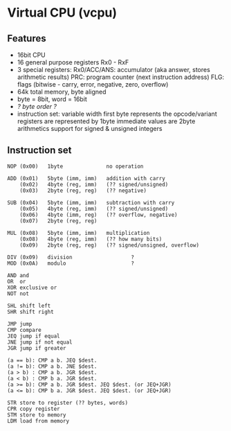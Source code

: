 # Virtual CPU (vcpu)

## Features

* 16bit CPU
* 16 general purpose registers Rx0 - RxF
* 3 special registers:
    Rx0/ACC/ANS: accumulator (aka answer, stores arithmetic results)
    PRC: program counter (next instruction address)
    FLG: flags (bitwise - carry, error, negative, zero, overflow)
* 64k total memory, byte aligned
* byte = 8bit, word = 16bit
* _? byte order ?_
* instruction set:
    variable width
    first byte represents the opcode/variant
    registers are represented by 1byte
    immediate values are 2byte
    arithmetics support for signed & unsigned integers

## Instruction set

    NOP (0x00)   1byte              no operation

    ADD (0x01)   5byte (imm, imm)   addition with carry
        (0x02)   4byte (reg, imm)   (?? signed/unsigned)
        (0x03)   2byte (reg, reg)   (?? negative)

    SUB (0x04)   5byte (imm, imm)   subtraction with carry
        (0x05)   4byte (reg, imm)   (?? signed/unsigned)
        (0x06)   4byte (imm, reg)   (?? overflow, negative)
        (0x07)   2byte (reg, reg)   

    MUL (0x08)   5byte (imm, imm)   multiplication
        (0x08)   4byte (reg, imm)   (?? how many bits)
        (0x09)   2byte (reg, reg)   (?? signed/unsigned, overflow)
    
    DIV (0x09)   division                   ?
    MOD (0x0A)   modulo                     ?
    
    AND and
    OR  or
    XOR exclusive or
    NOT not
    
    SHL shift left
    SHR shift right
    
    JMP jump
    CMP compare
    JEQ jump if equal
    JNE jump if not equal
    JGR jump if greater

    (a == b): CMP a b. JEQ $dest.
    (a != b): CMP a b. JNE $dest.
    (a > b) : CMP a b. JGR $dest.
    (a < b) : CMP b a. JGR $dest.
    (a >= b): CMP a b. JGR $dest. JEQ $dest. (or JEQ+JGR)
    (a <= b): CMP b a. JGR $dest. JEQ $dest. (or JEQ+JGR)
    
    STR store to register (?? bytes, words)
    CPR copy register
    STM store to memory
    LDM load from memory

